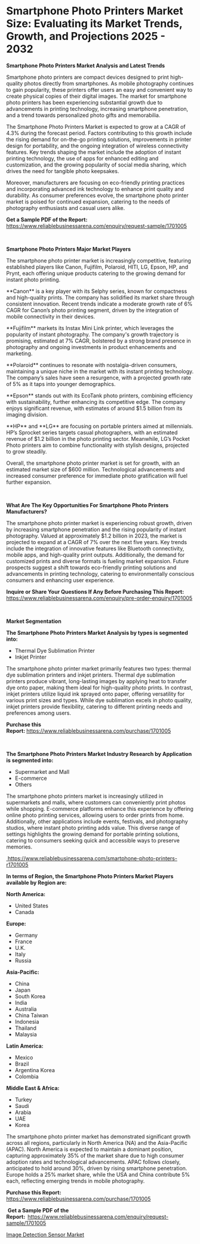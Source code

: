 <p><h1>Smartphone Photo Printers Market Size: Evaluating its Market Trends, Growth, and Projections 2025 - 2032</h1></p><p><strong>Smartphone Photo Printers Market Analysis and Latest Trends</strong></p>
<p><p>Smartphone photo printers are compact devices designed to print high-quality photos directly from smartphones. As mobile photography continues to gain popularity, these printers offer users an easy and convenient way to create physical copies of their digital images. The market for smartphone photo printers has been experiencing substantial growth due to advancements in printing technology, increasing smartphone penetration, and a trend towards personalized photo gifts and memorabilia.</p><p>The Smartphone Photo Printers Market is expected to grow at a CAGR of 4.3% during the forecast period. Factors contributing to this growth include the rising demand for on-the-go printing solutions, improvements in printer design for portability, and the ongoing integration of wireless connectivity features. Key trends shaping the market include the adoption of instant printing technology, the use of apps for enhanced editing and customization, and the growing popularity of social media sharing, which drives the need for tangible photo keepsakes.</p><p>Moreover, manufacturers are focusing on eco-friendly printing practices and incorporating advanced ink technology to enhance print quality and durability. As consumer preferences evolve, the smartphone photo printer market is poised for continued expansion, catering to the needs of photography enthusiasts and casual users alike.</p></p>
<p><strong>Get a Sample PDF of the Report:&nbsp;</strong> <a href="https://www.reliablebusinessarena.com/enquiry/request-sample/1701005?utm_campaign=2041&utm_medium=2&utm_source=Github&utm_content=ia&utm_term=10022025&utm_id=smartphone-photo-printers">https://www.reliablebusinessarena.com/enquiry/request-sample/1701005</a></p>
<p>&nbsp;</p>
<p><strong>Smartphone Photo Printers Major Market Players</strong></p>
<p><p>The smartphone photo printer market is increasingly competitive, featuring established players like Canon, Fujifilm, Polaroid, HITI, LG, Epson, HP, and Prynt, each offering unique products catering to the growing demand for instant photo printing.</p><p>**Canon** is a key player with its Selphy series, known for compactness and high-quality prints. The company has solidified its market share through consistent innovation. Recent trends indicate a moderate growth rate of 6% CAGR for Canon’s photo printing segment, driven by the integration of mobile connectivity in their devices.</p><p>**Fujifilm** markets its Instax Mini Link printer, which leverages the popularity of instant photography. The company's growth trajectory is promising, estimated at 7% CAGR, bolstered by a strong brand presence in photography and ongoing investments in product enhancements and marketing.</p><p>**Polaroid** continues to resonate with nostalgia-driven consumers, maintaining a unique niche in the market with its instant printing technology. The company’s sales have seen a resurgence, with a projected growth rate of 5% as it taps into younger demographics.</p><p>**Epson** stands out with its EcoTank photo printers, combining efficiency with sustainability, further enhancing its competitive edge. The company enjoys significant revenue, with estimates of around $1.5 billion from its imaging division.</p><p>**HP** and **LG** are focusing on portable printers aimed at millennials. HP’s Sprocket series targets casual photographers, with an estimated revenue of $1.2 billion in the photo printing sector. Meanwhile, LG’s Pocket Photo printers aim to combine functionality with stylish designs, projected to grow steadily.</p><p>Overall, the smartphone photo printer market is set for growth, with an estimated market size of $600 million. Technological advancements and increased consumer preference for immediate photo gratification will fuel further expansion.</p></p>
<p>&nbsp;</p>
<p><strong>What Are The Key Opportunities For Smartphone Photo Printers Manufacturers?</strong></p>
<p><p>The smartphone photo printer market is experiencing robust growth, driven by increasing smartphone penetration and the rising popularity of instant photography. Valued at approximately $1.2 billion in 2023, the market is projected to expand at a CAGR of 7% over the next five years. Key trends include the integration of innovative features like Bluetooth connectivity, mobile apps, and high-quality print outputs. Additionally, the demand for customized prints and diverse formats is fueling market expansion. Future prospects suggest a shift towards eco-friendly printing solutions and advancements in printing technology, catering to environmentally conscious consumers and enhancing user experience.</p></p>
<p><strong>Inquire or Share Your Questions If Any Before Purchasing This Report:</strong> <a href="https://www.reliablebusinessarena.com/enquiry/pre-order-enquiry/1701005?utm_campaign=2041&utm_medium=2&utm_source=Github&utm_content=ia&utm_term=10022025&utm_id=smartphone-photo-printers">https://www.reliablebusinessarena.com/enquiry/pre-order-enquiry/1701005</a></p>
<p>&nbsp;</p>
<p><strong>Market Segmentation</strong></p>
<p><strong>The Smartphone Photo Printers Market Analysis by types is segmented into:</strong></p>
<p><ul><li>Thermal Dye Sublimation Printer</li><li>Inkjet Printer</li></ul></p>
<p><p>The smartphone photo printer market primarily features two types: thermal dye sublimation printers and inkjet printers. Thermal dye sublimation printers produce vibrant, long-lasting images by applying heat to transfer dye onto paper, making them ideal for high-quality photo prints. In contrast, inkjet printers utilize liquid ink sprayed onto paper, offering versatility for various print sizes and types. While dye sublimation excels in photo quality, inkjet printers provide flexibility, catering to different printing needs and preferences among users.</p></p>
<p><strong>Purchase this Report:&nbsp;</strong><a href="https://www.reliablebusinessarena.com/purchase/1701005?utm_campaign=2041&utm_medium=2&utm_source=Github&utm_content=ia&utm_term=10022025&utm_id=smartphone-photo-printers">https://www.reliablebusinessarena.com/purchase/1701005</a></p>
<p>&nbsp;</p>
<p><strong>The Smartphone Photo Printers Market Industry Research by Application is segmented into:</strong></p>
<p><ul><li>Supermarket and Mall</li><li>E-commerce</li><li>Others</li></ul></p>
<p><p>The smartphone photo printers market is increasingly utilized in supermarkets and malls, where customers can conveniently print photos while shopping. E-commerce platforms enhance this experience by offering online photo printing services, allowing users to order prints from home. Additionally, other applications include events, festivals, and photography studios, where instant photo printing adds value. This diverse range of settings highlights the growing demand for portable printing solutions, catering to consumers seeking quick and accessible ways to preserve memories.</p></p>
<p><a href="https://www.reliablebusinessarena.com/smartphone-photo-printers-r1701005?utm_campaign=2041&utm_medium=2&utm_source=Github&utm_content=ia&utm_term=10022025&utm_id=smartphone-photo-printers">&nbsp;https://www.reliablebusinessarena.com/smartphone-photo-printers-r1701005</a></p>
<p><strong>In terms of Region, the Smartphone Photo Printers Market Players available by Region are:</strong></p>
<p>
    <p> <strong> North America: </strong>
        <ul>
            <li>United States</li>
            <li>Canada</li>
        </ul>
        </p> 
    <p> <strong> Europe: </strong>
        <ul>
            <li>Germany</li>
            <li>France</li>
            <li>U.K.</li>
            <li>Italy</li>
            <li>Russia</li>
        </ul>
        </p> 
    <p> <strong> Asia-Pacific: </strong>
        <ul>
            <li>China</li>
            <li>Japan</li>
            <li>South Korea</li>
            <li>India</li>
            <li>Australia</li>
            <li>China Taiwan</li>
            <li>Indonesia</li>
            <li>Thailand</li>
            <li>Malaysia</li>
        </ul>
        </p> 
    <p> <strong> Latin America: </strong>
        <ul>
            <li>Mexico</li>
            <li>Brazil</li>
            <li>Argentina Korea</li>
            <li>Colombia</li>
        </ul>
        </p> 
    <p> <strong> Middle East & Africa: </strong>
        <ul>
            <li>Turkey</li>
            <li>Saudi</li>
            <li>Arabia</li>
            <li>UAE</li>
            <li>Korea</li>
        </ul>
    </p>
    </p>
<p><p>The smartphone photo printer market has demonstrated significant growth across all regions, particularly in North America (NA) and the Asia-Pacific (APAC). North America is expected to maintain a dominant position, capturing approximately 35% of the market share due to high consumer adoption rates and technological advancements. APAC follows closely, anticipated to hold around 30%, driven by rising smartphone penetration. Europe holds a 25% market share, while the USA and China contribute 5% each, reflecting emerging trends in mobile photography.</p></p>
<p><strong>Purchase this Report: </strong><a href="https://www.reliablebusinessarena.com/purchase/1701005?utm_campaign=2041&utm_medium=2&utm_source=Github&utm_content=ia&utm_term=10022025&utm_id=smartphone-photo-printers">https://www.reliablebusinessarena.com/purchase/1701005</a></p>
<p>&nbsp;<strong>Get a Sample PDF of the Report:&nbsp;&nbsp;</strong><a href="https://www.reliablebusinessarena.com/enquiry/request-sample/1701005?utm_campaign=2041&utm_medium=2&utm_source=Github&utm_content=ia&utm_term=10022025&utm_id=smartphone-photo-printers">https://www.reliablebusinessarena.com/enquiry/request-sample/1701005</a></p>
<p><strong></strong></p>
<p><p><a href="https://github.com/irfadac/Market-Research-Report-List-5/blob/main/image-detection-sensor-market.md?utm_campaign=2041&utm_medium=2&utm_source=Github&utm_content=ia&utm_term=10022025&utm_id=smartphone-photo-printers">Image Detection Sensor Market</a></p></p>